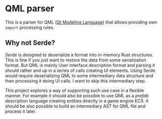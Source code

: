 # QML parser

This is a parser for QML ([Qt Modeling Language][1]) that allows providing own `import` processing rules.

[1]: https://en.wikipedia.org/wiki/QML

## Why not Serde?

_Serde_ is designed to deserialize a format into in-memory Rust structures. This is fine if you just want to restore the
data from some serialization format. But QML is mainly User Interface description format and parsing it should rather
and up in a series of calls creating UI elements. Using Serde would require deserializing QML to some intermediary
data structure and then processing it doing UI calls. I want to skip this intermediary step.

This project explores a way of supporting such use case in a flexible manner. For example it should also be possible to
use QML as a _prefab_ description language creating entities directly in a game engine ECS. It should be also possible
to build an intermediary AST for QML file and process it later.
